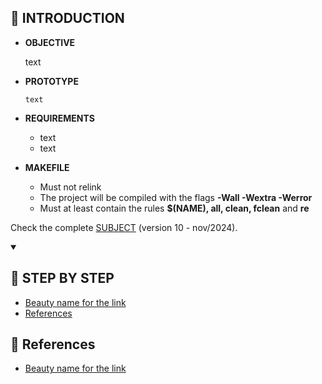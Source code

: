 <!--               -------- INTRODUCTION                -------->
## 📝 INTRODUCTION

+ **OBJECTIVE**

	text

+ **PROTOTYPE**

	`text`

+ **REQUIREMENTS**
	- text
	- text
+ **MAKEFILE**
	- Must not relink
	- The project will be compiled with the flags **-Wall -Wextra -Werror**
	- Must at least contain the rules **$(NAME), all, clean, fclean** and **re**


Check the complete [SUBJECT](https://github.com/letdummer/42_ft_printf/blob/main/subject/en.subject.pdf) (version 10 - nov/2024).


<!--               -------- !end! INTRODUCTION                --------> 
<!--               -------- SUMMARY OF STEPS                -------->

<details open>
<summary>

##  📝 STEP BY STEP
</summary>

- [Beauty name for the link](#name_of_summary)<br>
- [References](#references)<br>

</details>

<!--               -------- !end! SUMMARY OF STEPS                -------->
<!--               -------- REFERENCES                -------->

## 🔎 References

- [Beauty name for the link](#name_of_summary)<br>


<!--               -------- !end! REFERENCES                -------->










<!----------	EDITING	----------

	* TYPES OF NOTES/WARNINGS	
	
types:
		WARNING |	TIP	 |	IMPORTANT	|	CAUTION

structure:
	>[!WARNING]
	> text


	* TABLES

| name | size | How to use | Mout Point |
|------:|               |-------|-------|
|	root	 |	10g		| ext4	| /root |
|	swap		|	2.3g	 | swap | swap |

the ":" align the columns


	* TEXT

-bold
	**text**

-quote
	>text
	>text

-selected
	`short text`
or
	```
		long 
		text
	```

-titles
	<h1> to <h6>
or
	### TITLE (this can be used for links)


	* TO CREATE HIDEN CONTENT

<details> 
or 
<details open>	will always be open, until you click to close

also you need to use <summary> for the title

structure:

<details open>
<summary>TITLE</summary>
-text
-text
</details>


------------ end! EDITING ---->


